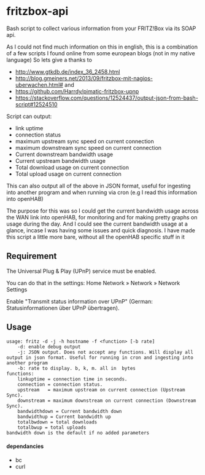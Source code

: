# fritzbox-api

Bash script to collect various information from your FRITZ!Box via its SOAP api.

As I could not find much information on this in english, this is a combination of a few scripts I found online from some european blogs (not in my native language)
So lets give a thanks to
- http://www.gtkdb.de/index_36_2458.html
- http://blog.gmeiners.net/2013/09/fritzbox-mit-nagios-uberwachen.html#
and
- https://github.com/Harrdy/pimatic-fritzbox-upnp
- https://stackoverflow.com/questions/12524437/output-json-from-bash-script#12524510

Script can output:
- link uptime 
- connection status
- maximum upstream sync speed on current connection
- maximum downstream sync speed on current connection
- Current downstream bandwidth usage
- Current upstream bandwidth usage
- Total download usage on current connection
- Total upload usage on current connection

This can also output all of the above in  JSON format, useful for ingesting into another program and when running via cron (e.g I read this information into openHAB)

The purpose for this was so I could get the current bandwidth usage across the WAN link into openHAB, for monitoring and for making pretty graphs on usage during the day. And I could see the current bandwidth usage at a glance, incase I was having some issues and quick diagnosis. I have made this script a little more bare, without all the openHAB specific stuff in it

## Requirement

The Universal Plug & Play (UPnP) service must be enabled.

You can do that in the settings: Home Network » Network » Network Settings

Enable "Transmit status information over UPnP" (German: Statusinformationen über UPnP übertragen).

## Usage
```
usage: fritz -d -j -h hostname -f <function> [-b rate]
    -d: enable debug output
    -j: JSON output. Does not accept any functions. Will display all output in json format. Useful for running in cron and ingesting into another program
    -b: rate to display. b, k, m. all in  bytes
functions:
    linkuptime = connection time in seconds.
    connection = connection status.
    upstream   = maximum upstream on current connection (Upstream Sync).
    downstream = maximum downstream on current connection (Downstream Sync).
    bandwidthdown = Current bandwidth down
    bandwidthup = Current bandwidth up
    totalbwdown = total downloads
    totalbwup = total uploads
bandwidth down is the default if no added parameters
```

#### dependancies
- bc
- curl
